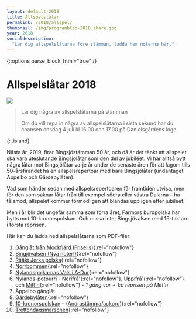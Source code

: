 ```yaml
---
layout: default-2018
title: Allspelslåtar
permalink: /2018/allspel/
thumbnail: /img/programblad-2018_share.jpg
year: 2018
socialdescription:
  "Lär dig allspelslåtarna före stämman, ladda hem noterna här."
---
```

{::options parse_block_html="true" /}
<div class="glacier">

# Allspelslåtar 2018
![](/img/page/allspel_2018.jpg)

> Lär dig några av allspelslåtarna på stämman
>
> Om du vill repa in några av allspelslåtarna i sista sekund har du chansen onsdag 4 juli kl 16.00 och 17.00 på Danielsgårdens loge.
>
{: .island}

Nästa år, 2019, firar Bingsjöstämman 50 år, och då är det tänkt att allspelet ska vara uteslutande Bingsjölåtar som den del av jubiléet. Vi har alltså bytt några låtar mot Bingsjölåtar varje år under de senaste åren för att lagom tills 50-årsfirandet ha en allspelsrepertoar med bara Bingsjölåtar (undantaget Äppelbo och Gärdebylåten).

Vad som händer sedan med allspelsrepertoaren får framtiden utvisa, men för den som saknar låtar från till exempel södra eller västra Dalarna – ha tålamod, allspelet kommer förmodligen att blandas upp igen efter jubiléet.

Men i år blir det ungefär samma som förra året, Farmors burdpolska har bytts mot 10-kronorspolskan. Och missa inte; Bingsjövalsen med 16-taktarn i första reprisen.

Här kan du ladda ned allspelslåtarna som PDF-filer:


1. [Gånglåt från Mockfjärd (Frisells)](/files/mockfjard.pdf){:rel="nofollow"}
2. [Bingjövalsen (Nya noter!)](/files/bingsjovalsen_16takt_2018.pdf){:rel="nofollow"}
3. [Ritäkt Jerks polska](/files/ritakt_jerk.pdf){:rel="nofollow"}
4. [Norrbommen](/files/norrbommen.pdf){:rel="nofollow"}
5. [Nylandspojkarnas Vals i A-Dur](/files/nylandspojkarnas-vals.pdf){:rel="nofollow"}
6. Nylands-potpurri - [Nerifrå'](/files/nerifra_nr1_bingsjo_2017.pdf){:rel="nofollow"}, [Uppifrå'](/files/uppifra_nr2_bingsjo_2017.pdf){:rel="nofollow"} och [Mitt'n](/files/mittn_nr3_bingsjo_2017.pdf){:rel="nofollow"} - _1 gång var + 1:a reprisen på Mitt'n_
7. Äppelbo gånglåt
8. [Gärdebylåten](/files/gardebylaten.pdf){:rel="nofollow"}
9. [10-kronorspolskan](/files/10-kronorspolskan.pdf) – ([Andrastämma/ackord](/files/10-kronorspolskan_2a-stamma-ackord.pdf)){:rel="nofollow"}
10. [Trettondagsmarschen](/files/trettondagsmarschen.pdf){:rel="nofollow"}



</div>
